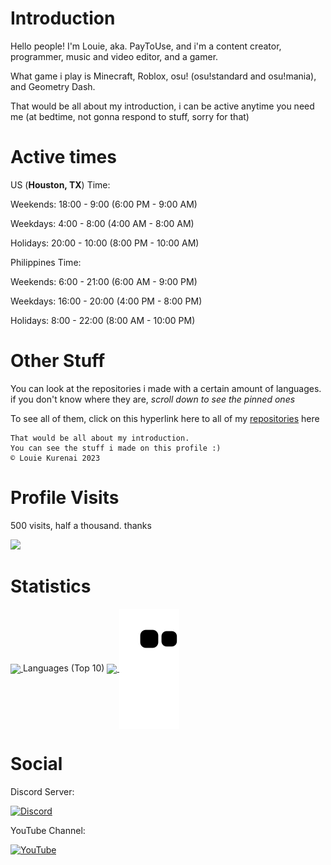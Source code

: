 # Introduction

Hello people! I'm Louie, aka. PayToUse, and i'm a content creator, programmer, music and video editor, and a gamer.

What game i play is Minecraft, Roblox, osu! (osu!standard and osu!mania), and Geometry Dash. 

That would be all about my introduction, i can be active anytime you need me (at bedtime, not gonna respond to stuff, sorry for that) 

# Active times

US (**Houston, TX**) Time:

Weekends: 18:00 - 9:00 (6:00 PM - 9:00 AM)

Weekdays: 4:00 - 8:00 (4:00 AM - 8:00 AM)

Holidays: 20:00 - 10:00 (8:00 PM - 10:00 AM)

Philippines Time: 

Weekends: 6:00 - 21:00 (6:00 AM - 9:00 PM)

Weekdays: 16:00 - 20:00 (4:00 PM - 8:00 PM) 

Holidays: 8:00 - 22:00 (8:00 AM - 10:00 PM)

# Other Stuff

You can look at the repositories i made with a certain amount of languages. if you don't know where they are, *scroll down to see the pinned ones*

To see all of them, click on this hyperlink here to all of my [repositories](https://github.com/PayToUse?tab=repositories) here

```
That would be all about my introduction.
You can see the stuff i made on this profile :)
© Louie Kurenai 2023
```

# Profile Visits

500 visits, half a thousand. thanks

<img src="https://profile-counter.glitch.me/PayToUse/count.svg" />
</p>

# Statistics

<a href="https://github.com/anuraghazra/github-readme-stats">
  <img align="center" src="https://github-readme-stats.vercel.app/api?username=PayToUse&bg_color=37,FF5555,aaaaaa&title_color=ffffff&text_color=ffffff&include_all_commits=true"/>
</a>
Languages (Top 10)
<a href="https://github.com/anuraghazra/github-readme-stats">
  <img align="center" src="https://github-readme-stats.vercel.app/api/top-langs/?username=PayToUse&bg_color=30,FF0000,660000&title_color=ffffff&text_color=ffffff&langs_count=50&hide_title=true&layout=compact&hide_border=true" />
</a> 
<a href="https://github.com/marketplace/actions/generate-snake-game-from-github-contribution-grid">
  <img align="center" src="https://raw.githubusercontent.com/PayToUse/PayToUse/output/github-contribution-grid-snake.svg">
</a>

# Social
Discord Server:

[![Discord](https://img.shields.io/discord/774138960430759958.svg?label=&logo=discord&logoColor=ffffff&color=7389D8&labelColor=6A7EC2)](https://discord.gg/bppaHBZXFB)

YouTube Channel:

[![YouTube](https://img.shields.io/badge/subscribers-2.72k-red?logo=youtube&style=social/)](http://youtube.com/channel/UCEkrftuZFO5a4EJAZSiPhfQ)
